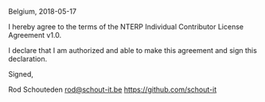 Belgium, 2018-05-17

I hereby agree to the terms of the NTERP Individual Contributor License
Agreement v1.0.

I declare that I am authorized and able to make this agreement and sign this
declaration.

Signed,

Rod Schouteden rod@schout-it.be https://github.com/schout-it
